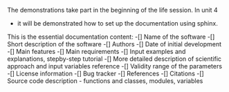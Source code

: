 The demonstrations take part in the beginning of the life session. In unit 4
- it will be demonstrated how to set up the documentation using sphinx.

This is the essential documentation content:
-[] Name of the software
-[] Short description of the software
-[] Authors
-[] Date of initial development
-[] Main features
-[] Main requirements
-[] Input examples and explanations, stepby-step tutorial
-[] More detailed description of scientific approach and input variables reference
-[] Validity range of the parameters
-[] License information
-[] Bug tracker
-[] References 
-[] Citations
-[] Source code description - functions and classes, modules, variables